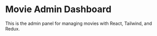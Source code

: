 # Movie Admin Dashboard

This is the admin panel for managing movies with React, Tailwind, and Redux.

